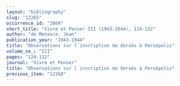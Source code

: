 ```yaml
---
layout: "bibliography"
slug: "12265"
occurrence_id: "3869"
short_title: "Vivre et Penser III (1943-1944), 124-132"
author: "de Menasce, Jean"
publication_year: "1943-1944"
title: "Observations sur l´inscription de Xerxès à Persépolis"
volume_no_: "III"
pages: "124-132"
journal: "Vivre et Penser"
title: "Observations sur l´inscription de Xerxès à Persépolis"
previous_item: "12268"
---
```

